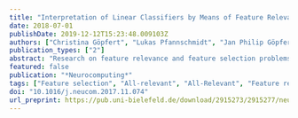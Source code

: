 ```yaml
---
title: "Interpretation of Linear Classifiers by Means of Feature Relevance Bounds"
date: 2018-07-01
publishDate: 2019-12-12T15:23:48.009103Z
authors: ["Christina Göpfert", "Lukas Pfannschmidt", "Jan Philip Göpfert", "Barbara Hammer"]
publication_types: ["2"]
abstract: "Research on feature relevance and feature selection problems goes back several decades, but the importance of these areas continues to grow as more and more data becomes available, and machine learning methods are used to gain insight and interpret, rather than solely to solve classification or regression problems. Despite the fact that feature relevance is often discussed, it is frequently poorly defined, and the feature selection problems studied are subtly different. Furthermore, the problem of finding all features relevant for a classification problem has only recently started to gain traction, despite its importance for interpretability and integrating expert knowledge. In this paper, we attempt to unify commonly used concepts and to give an overview of the main questions and results. We formalize two interpretations of the all-relevant problem and propose a polynomial method to approximate one of them for the important hypothesis class of linear classifiers, which also enables a distinction between strongly and weakly relevant features."
featured: false
publication: "*Neurocomputing*"
tags: ["Feature selection", "All-relevant", "All-Relevant", "Feature relevance", "Feature Relevance", "Feature Selection", "Interpretability", "Linear classification", "Linear Classification"]
doi: "10.1016/j.neucom.2017.11.074"
url_preprint: https://pub.uni-bielefeld.de/download/2915273/2915277/neurocomputing_2017_goepfert_preprint.pdf
---
```


